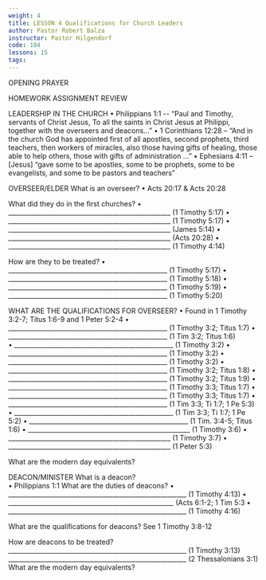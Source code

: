 ```yaml
---
weight: 4
title: LESSON 4 Qualifications for Church Leaders
author: Pastor Robert Balza
instructor: Pastor Hilgendorf
code: 104
lessons: 15
tags: 
--- 
```

OPENING PRAYER

HOMEWORK ASSIGNMENT REVIEW

LEADERSHIP IN THE CHURCH
•	Philippians 1:1 -- “Paul and Timothy, servants of Christ Jesus, To all the saints in Christ Jesus at Philippi, together with the overseers and deacons…” 
•	1 Corinthians 12:28 – “And in the church God has appointed first of all apostles, second prophets, third teachers, then workers of miracles, also those having gifts of healing, those able to help others, those with gifts of administration …” 
•	Ephesians 4:11 – [Jesus] “gave some to be apostles, some to be prophets, some to be evangelists, and some to be pastors and teachers” 

OVERSEER/ELDER
What is an overseer?
•	Acts 20:17 & Acts 20:28



What did they do in the first churches?
•	___________________________________________________ (1 Timothy 5:17)
•	___________________________________________________ (1 Timothy 5:17)
•	___________________________________________________  (James 5:14)
•	___________________________________________________ (Acts 20:28) 
•	___________________________________________________ (1 Timothy 4:14)
 
How are they to be treated?
•	__________________________________________________ (1 Timothy 5:17)
•	__________________________________________________ (1 Timothy 5:18)
•	__________________________________________________ (1 Timothy 5:19)
•	__________________________________________________ (1 Timothy 5:20)



WHAT ARE THE QUALIFICATIONS FOR OVERSEER? 
•	Found in 1 Timothy 3:2-7; Titus 1:6-9 and 1 Peter 5:2-4
•	__________________________________________________ (1 Timothy 3:2; Titus 1:7) 
•	 __________________________________________________ (1 Tim 3:2; Titus 1:6)  
•	__________________________________________________ (1 Timothy 3:2) 
•	__________________________________________________ (1 Timothy 3:2) 
•	__________________________________________________ (1 Timothy 3:2)
•	__________________________________________________ (1 Timothy 3:2; Titus 1:8) 
•	__________________________________________________ (1 Timothy 3:2; Titus 1:9) 
•	__________________________________________________ (1 Timothy 3:3; Titus 1:7) 
•	__________________________________________________ (1 Timothy 3:3; Titus 1:7) 
•	__________________________________________________ (1 Tim 3:3; Ti 1:7; 1 Pe 5:3) 
•	__________________________________________________ (1 Tim 3:3; Ti 1:7; 1 Pe 5:2) 
•	__________________________________________________ (1 Tim. 3:4-5; Titus 1:6) 
•	___________________________________________________ (1 Timothy 3:6) 
•	___________________________________________________ (1 Timothy 3:7)
•	___________________________________________________ (1 Peter 5:3) 

What are the modern day equivalents?


DEACON/MINISTER
What is a deacon?  
•	Philippians 1:1 
What are the duties of deacons?
•	________________________________________________________ (1 Timothy 4:13)
•	____________________________________________________ (Acts 6:1-2; 1 Tim 5:3 
•	________________________________________________________ (1 Timothy 4:16)

What are the qualifications for deacons?
See 1 Timothy 3:8-12

How are deacons to be treated?
________________________________________________________ (1 Timothy 3:13)
________________________________________________________ (2 Thessalonians 3:1)
What are the modern day equivalents?
